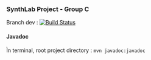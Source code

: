 ### SynthLab Project - Group C

Branch dev : [![Build Status](https://travis-ci.com/Kwodhan/SynthLabC.svg?token=6zdxF4MUzxXu29Z8EQzC&branch=dev)](https://travis-ci.com/Kwodhan/SynthLabC)

#### Javadoc
Ìn terminal, root project directory : ```mvn javadoc:javadoc```